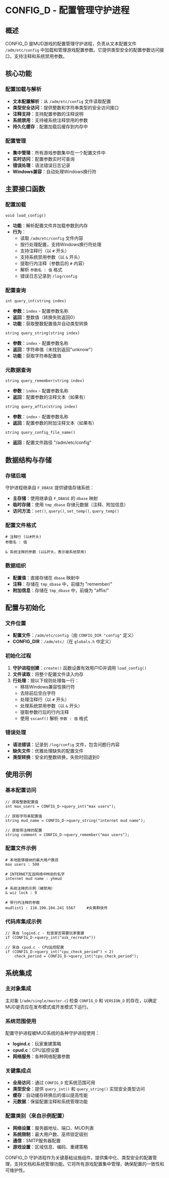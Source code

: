 # CONFIG_D - 配置管理守护进程

## 概述
CONFIG_D 是MUD游戏的配置管理守护进程，负责从文本配置文件 `/adm/etc/config` 中加载和管理游戏配置参数。它提供类型安全的配置参数访问接口，支持注释和系统禁用参数。

## 核心功能

### 配置加载与解析
- **文本配置解析**：从 `/adm/etc/config` 文件读取配置
- **类型安全访问**：提供整数和字符串类型的安全访问接口
- **注释支持**：支持配置参数的注释说明
- **系统禁用**：支持被系统注释禁用的参数
- **持久化缓存**：配置加载后缓存到内存中

### 配置管理
- **集中管理**：所有游戏参数集中在一个配置文件中
- **实时访问**：配置参数实时可查询
- **错误处理**：语法错误日志记录
- **Windows兼容**：自动处理Windows换行符

## 主要接口函数

### 配置加载
```lpc
void load_config()
```
- **功能**：解析配置文件并加载参数到内存
- **行为**：
  - 读取 `/adm/etc/config` 文件内容
  - 按行处理配置，支持Windows换行符处理
  - 支持注释行（以 `#` 开头）
  - 支持系统禁用参数（以 `&` 开头）
  - 提取行内注释（参数后的 `#` 内容）
  - 解析 `参数名 : 值` 格式
  - 错误日志记录到 `/log/config`

### 配置查询
```lpc
int query_int(string index)
```
- **参数**：`index` - 配置参数名称
- **返回**：整数值（转换失败返回0）
- **功能**：获取整数配置值并自动类型转换

```lpc
string query_string(string index)
```
- **参数**：`index` - 配置参数名称
- **返回**：字符串值（未找到返回"unknow"）
- **功能**：获取字符串配置值

### 元数据查询
```lpc
string query_remember(string index)
```
- **参数**：`index` - 配置参数名称
- **返回**：配置参数的注释文本（如果有）

```lpc
string query_affix(string index)
```
- **参数**：`index` - 配置参数名称
- **返回**：配置参数的附加注释文本（如果有）

```lpc
string query_config_file_name()
```
- **返回**：配置文件路径 "/adm/etc/config"

## 数据结构与存储

### 存储后端
守护进程继承自 `F_DBASE` 提供键值存储系统：
- **主存储**：使用继承自 `F_DBASE` 的 `dbase` 映射
- **临时存储**：使用 `tmp_dbase` 存储元数据（注释、附加信息）
- **访问方法**：`set()`, `query()`, `set_temp()`, `query_temp()`

### 配置文件格式
```
# 注释行 (以#开头)
参数名 : 值

& 系统注释的参数 (以&开头，表示被系统禁用)
```

### 数据组织
- **配置值**：直接存储在 `dbase` 映射中
- **注释**：存储在 `tmp_dbase` 中，前缀为 "remember/"
- **附加信息**：存储在 `tmp_dbase` 中，前缀为 "affix/"

## 配置与初始化

### 文件位置
- **配置文件**：`/adm/etc/config`（由 `CONFIG_DIR "config"` 定义）
- **CONFIG_DIR**：`/adm/etc/`（在 `globals.h` 中定义）

### 初始化过程
1. **守护进程创建**：`create()` 函数设置有效用户ID并调用 `load_config()`
2. **文件读取**：将整个配置文件读入内存
3. **行处理**：按以下规则处理每一行：
   - 移除Windows兼容性换行符
   - 去除前后空白字符
   - 处理注释行（以 `#` 开头）
   - 处理系统禁用参数（以 `&` 开头）
   - 提取参数行后的行内注释
   - 使用 `sscanf()` 解析 `参数 : 值` 格式

### 错误处理
- **语法错误**：记录到 `/log/config` 文件，包含问题行内容
- **缺失文件**：优雅处理缺失的配置文件
- **类型转换**：安全的整数转换，失败时回退到0

## 使用示例

### 基本配置访问
```lpc
// 获取整数配置值
int max_users = CONFIG_D->query_int("max users");

// 获取字符串配置值
string mud_name = CONFIG_D->query_string("internet mud name");

// 获取带注释的配置
string comment = CONFIG_D->query_remember("max users");
```

### 配置文件示例
```config
# 本地能够接纳的最大用户数目
max users : 500

# INTERNET互连网络中MUD的名字
internet mud name : yhmud

# 系统注释的示例（被禁用）
& wiz lock : 0

# 带行内注释的参数
mudlist1 : 118.190.104.241 5567     #炎黄群侠传
```

### 代码库集成示例
```lpc
// 来自 logind.c - 检查是否需要玩家重建
if (CONFIG_D->query_int("ask_recreate"))

// 来自 cpud.c - CPU监控配置
if (CONFIG_D->query_int("cpu_check_period") < 2)
    check_period = CONFIG_D->query_int("cpu_check_period");
```

## 系统集成

### 主对象集成
主对象 (`/adm/single/master.c`) 检查 `CONFIG_D` 和 `VERSION_D` 的存在，以确定MUD是否应在发布模式或开发模式下运行。

### 系统范围使用
配置守护进程被MUD系统的各种守护进程使用：
- **logind.c**：玩家重建策略
- **cpud.c**：CPU监控设置
- **网络服务**：各种网络配置参数

### 关键集成点
- **全局访问**：通过 `CONFIG_D` 宏系统范围可用
- **类型安全**：提供 `query_int()` 和 `query_string()` 实现安全类型访问
- **缓存**：自动缓存转换后的值以提高性能
- **元数据**：保留配置注释和系统管理功能

### 配置类别（来自示例配置）
- **网络设置**：服务器地址、端口、MUD列表
- **系统限制**：最大用户数、巫师锁定级别
- **通信**：SMTP服务器配置
- **游戏设置**：区域信息、编码、重建策略

CONFIG_D 守护进程作为关键基础设施组件，提供集中化、类型安全的配置管理，支持文档和系统管理功能。它将所有游戏配置集中管理，确保配置的一致性和可维护性。